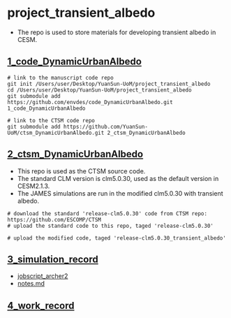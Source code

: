 # project_transient_albedo

- The repo is used to store materials for developing transient albedo in CESM.

## [1_code_DynamicUrbanAlbedo](./1_code_DynamicUrbanAlbedo)

```
# link to the manuscript code repo
git init /Users/user/Desktop/YuanSun-UoM/project_transient_albedo
cd /Users/user/Desktop/YuanSun-UoM/project_transient_albedo
git submodule add https://github.com/envdes/code_DynamicUrbanAlbedo.git 1_code_DynamicUrbanAlbedo

# link to the CTSM code repo
git submodule add https://github.com/YuanSun-UoM/ctsm_DynamicUrbanAlbedo.git 2_ctsm_DynamicUrbanAlbedo
```



## [2_ctsm_DynamicUrbanAlbedo](./2_ctsm_DynamicUrbanAlbedo)

- This repo is used as the CTSM source code.
- The standard CLM version is clm5.0.30, used as the default version in CESM2.1.3.
- The JAMES simulations are run in the modified clm5.0.30 with transient albedo.

```
# download the standard 'release-clm5.0.30' code from CTSM repo: https://github.com/ESCOMP/CTSM
# upload the standard code to this repo, taged 'release-clm5.0.30'

# upload the modified code, taged 'release-clm5.0.30_transient_albedo'

```



## [3_simulation_record](./3_simulation_record)

- [jobscript_archer2](./3_simulation_record/jobscript_archer2)
- [notes.md](2_model_DynamicUrbanAlbedo/notes.md)



## [4_work_record](./4_work_record)